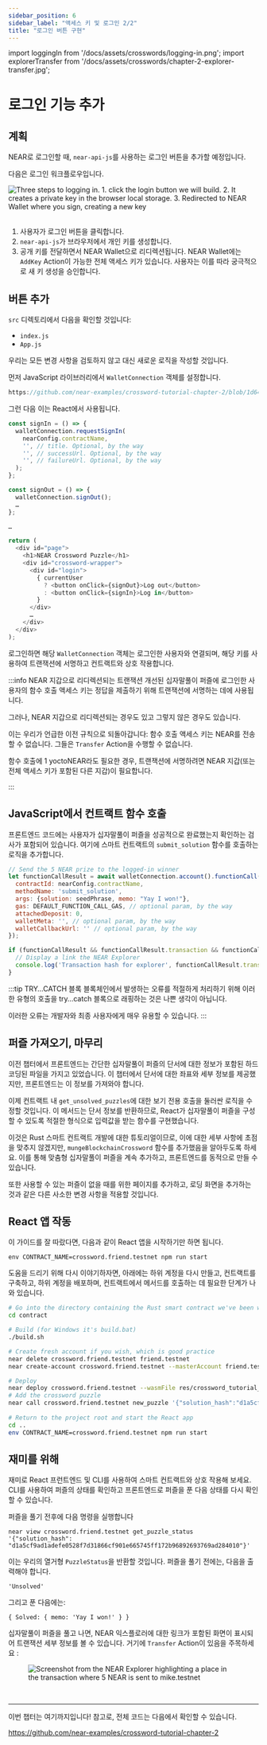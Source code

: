 ```yaml
---
sidebar_position: 6
sidebar_label: "액세스 키 및 로그인 2/2"
title: "로그인 버튼 구현"
---
```


import loggingIn from '/docs/assets/crosswords/logging-in.png';
import explorerTransfer from '/docs/assets/crosswords/chapter-2-explorer-transfer.jpg';

# 로그인 기능 추가

## 계획

NEAR로 로그인할 때, `near-api-js`를 사용하는 로그인 버튼을 추가할 예정입니다.

다음은 로그인 워크플로우입니다.


<img src={loggingIn} alt="Three steps to logging in. 1. click the login button we will build. 2. It creates a private key in the browser local storage. 3. Redirected to NEAR Wallet where you sign, creating a new key"/><br/><br/>

1. 사용자가 로그인 버튼을 클릭합니다.
2. `near-api-js`가 브라우저에서 개인 키를 생성합니다.
3. 공개 키를 전달하면서 NEAR Wallet으로 리디렉션됩니다. NEAR Wallet에는 `AddKey` Action이 가능한 전체 액세스 키가 있습니다. 사용자는 이를 따라 궁극적으로 새 키 생성을 승인합니다.

## 버튼 추가

`src` 디렉토리에서 다음을 확인할 것입니다:

- `index.js`
- `App.js`

우리는 모든 변경 사항을 검토하지 않고 대신 새로운 로직을 작성할 것입니다.


먼저 JavaScript 라이브러리에서 `WalletConnection` 객체를 설정합니다.

```js reference
https://github.com/near-examples/crossword-tutorial-chapter-2/blob/1d64bf29c3376a18c71e5c5a075e29824d7a55f5/src/index.js#L12-L20
```

그런 다음 이는 React에서 사용됩니다.

```js
const signIn = () => {
  walletConnection.requestSignIn(
    nearConfig.contractName,
    '', // title. Optional, by the way
    '', // successUrl. Optional, by the way
    '', // failureUrl. Optional, by the way
  );
};

const signOut = () => {
  walletConnection.signOut();
  …
};

…

return (
  <div id="page">
    <h1>NEAR Crossword Puzzle</h1>
    <div id="crossword-wrapper">
      <div id="login">
        { currentUser
          ? <button onClick={signOut}>Log out</button>
          : <button onClick={signIn}>Log in</button>
        }
      </div>
      …
    </div>
  </div>
);
```

로그인하면 해당 `WalletConnection` 객체는 로그인한 사용자와 연결되며, 해당 키를 사용하여 트랜잭션에 서명하고 컨트랙트와 상호 작용합니다.

:::info NEAR 지갑으로 리디렉션되는 트랜잭션
개선된 십자말풀이 퍼즐에 로그인한 사용자의 함수 호출 액세스 키는 정답을 제출하기 위해 트랜잭션에 서명하는 데에 사용됩니다.

그러나, NEAR 지갑으로 리디렉션되는 경우도 있고 그렇지 않은 경우도 있습니다.

이는 우리가 언급한 이전 규칙으로 되돌아갑니다: 함수 호출 액세스 키는 NEAR를 전송할 수 없습니다. 그들은 `Transfer` Action을 수행할 수 없습니다.

함수 호출에 1 yoctoNEAR라도 필요한 경우, 트랜잭션에 서명하려면 NEAR 지갑(또는 전체 액세스 키가 포함된 다른 지갑)이 필요합니다.

:::

## JavaScript에서 컨트랙트 함수 호출

프론트엔드 코드에는 사용자가 십자말풀이 퍼즐을 성공적으로 완료했는지 확인하는 검사가 포함되어 있습니다. 여기에 스마트 컨트랙트의 `submit_solution` 함수를 호출하는 로직을 추가합니다.

```js
// Send the 5 NEAR prize to the logged-in winner
let functionCallResult = await walletConnection.account().functionCall({
  contractId: nearConfig.contractName,
  methodName: 'submit_solution',
  args: {solution: seedPhrase, memo: "Yay I won!"},
  gas: DEFAULT_FUNCTION_CALL_GAS, // optional param, by the way
  attachedDeposit: 0,
  walletMeta: '', // optional param, by the way
  walletCallbackUrl: '' // optional param, by the way
});

if (functionCallResult && functionCallResult.transaction && functionCallResult.transaction.hash) {
  // Display a link the NEAR Explorer
  console.log('Transaction hash for explorer', functionCallResult.transaction.hash)
}
```

:::tip TRY…CATCH 블록
블록체인에서 발생하는 오류를 적절하게 처리하기 위해 이러한 유형의 호출을 try…catch 블록으로 래핑하는 것은 나쁜 생각이 아닙니다.

이러한 오류는 개발자와 최종 사용자에게 매우 유용할 수 있습니다.
:::

## 퍼즐 가져오기, 마무리

이전 챕터에서 프론트엔드는 간단한 십자말풀이 퍼즐의 단서에 대한 정보가 포함된 하드코딩된 파일을 가지고 있었습니다. 이 챕터에서 단서에 대한 좌표와 세부 정보를 제공했지만, 프론트엔드는 이 정보를 가져와야 합니다.

이제 컨트랙트 내 `get_unsolved_puzzles`에 대한 보기 전용 호출을 둘러싼 로직을 수정할 것입니다. 이 메서드는 단서 정보를 반환하므로, React가 십자말풀이 퍼즐을 구성할 수 있도록 적절한 형식으로 입력값을 받는 함수를 구현했습니다.

이것은 Rust 스마트 컨트랙트 개발에 대한 튜토리얼이므로, 이에 대한 세부 사항에 초점을 맞추지 않겠지만, `mungeBlockchainCrossword` 함수를 추가했음을 알아두도록 하세요. 이를 통해 맞춤형 십자말풀이 퍼즐을 계속 추가하고, 프론트엔드를 동적으로 만들 수 있습니다.

또한 사용할 수 있는 퍼즐이 없을 때를 위한 페이지를 추가하고, 로딩 화면을 추가하는 것과 같은 다른 사소한 변경 사항을 적용할 것입니다.


## React 앱 작동

이 가이드를 잘 따랐다면, 다음과 같이 React 앱을 시작하기만 하면 됩니다.

    env CONTRACT_NAME=crossword.friend.testnet npm run start

도움을 드리기 위해 다시 이야기하자면, 아래에는 하위 계정을 다시 만들고, 컨트랙트를 구축하고, 하위 계정을 배포하며, 컨트랙트에서 메서드를 호출하는 데 필요한 단계가 나와 있습니다.

```bash
# Go into the directory containing the Rust smart contract we've been working on
cd contract

# Build (for Windows it's build.bat)
./build.sh

# Create fresh account if you wish, which is good practice
near delete crossword.friend.testnet friend.testnet
near create-account crossword.friend.testnet --masterAccount friend.testnet

# Deploy
near deploy crossword.friend.testnet --wasmFile res/crossword_tutorial_chapter_2.wasm --initFunction new --initArgs '{"owner_id": "crossword.friend.testnet"}'
# Add the crossword puzzle
near call crossword.friend.testnet new_puzzle '{"solution_hash":"d1a5cf9ad1adefe0528f7d31866cf901e665745ff172b96892693769ad284010","answers":[{"num": 1,"start": {"x": 1,"y": 1},"direction": "Down","length": 5,"clue": "NFT market on NEAR that specializes in cards and comics."},{"num": 2,"start": {"x": 0,"y": 2},"direction": "Across","length": 13,"clue": "You can move assets between NEAR and different chains, including Ethereum, by visiting ______.app"},{"num": 3,"start": {"x": 9,"y": 1},"direction": "Down","length": 8,"clue": "NFT market on NEAR with art, physical items, tickets, and more."},{"num": 4,"start": {"x": 3,"y": 8},"direction": "Across","length": 9,"clue": "The smallest denomination of the native token on NEAR."},{"num": 5,"start": {"x": 5,"y": 8},"direction": "Down","length": 3,"clue": "You typically deploy a smart contract with the NEAR ___ tool."}]}' --accountId crossword.friend.testnet
  
# Return to the project root and start the React app
cd ..
env CONTRACT_NAME=crossword.friend.testnet npm run start
```

## 재미를 위해

재미로 React 프런트엔드 및 CLI를 사용하여 스마트 컨트랙트와 상호 작용해 보세요. CLI를 사용하여 퍼즐의 상태를 확인하고 프론트엔드로 퍼즐을 푼 다음 상태를 다시 확인할 수 있습니다.

퍼즐을 풀기 전후에 다음 명령을 실행합니다

    near view crossword.friend.testnet get_puzzle_status '{"solution_hash": "d1a5cf9ad1adefe0528f7d31866cf901e665745ff172b96892693769ad284010"}'

이는 우리의 열거형 `PuzzleStatus`을 반환할 것입니다. 퍼즐을 풀기 전에는, 다음을 출력해야 합니다.

    'Unsolved'

그리고 푼 다음에는:

    { Solved: { memo: 'Yay I won!' } }

십자말풀이 퍼즐을 풀고 나면, NEAR 익스플로러에 대한 링크가 포함된 화면이 표시되어 트랜잭션 세부 정보를 볼 수 있습니다. 거기에 `Transfer` Action이 있음을 주목하세요 :


<figure>
    <img src={explorerTransfer} alt="Screenshot from the NEAR Explorer highlighting a place in the transaction where 5 NEAR is sent to mike.testnet"/>
</figure>
<br/>

---

이번 챕터는 여기까지입니다! 참고로, 전체 코드는 다음에서 확인할 수 있습니다.

https://github.com/near-examples/crossword-tutorial-chapter-2
